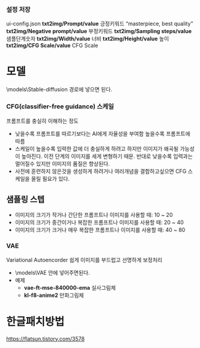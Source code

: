 ### 설정 저장
ui-config.json
**txt2img/Prompt/value** 긍정키워드  “masterpiece, best quality”
**txt2img/Negative prompt/value** 부정키워드
**txt2img/Sampling steps/value** 샘플단계숫자
**txt2img/Width/value** 너비
**txt2img/Height/value** 높이
**txt2img/CFG Scale/value** CFG Scale


# 모델
\\models\\Stable-diffusion 경로에 넣으면 된다.

### CFG(classifier-free guidance) 스케일
프롬프트를 충실히 이해하는 정도
- 낮을수록 프롬프트를 따르기보다는 AI에게 자율성을 부여함
높을수록 프롬프트에 따름
- 스케일이 높을수록 입력한 값에 더 충실하게 하려고 하지만 이미지가 왜곡될 가능성이 높아진다. 이전 단계의 이미지를 세게 변형하기 때문. 반대로 낮을수록 입력과는 멀어질수 있지만 이미지의 품질은 향상된다.
- 사전에 훈련하지 않은것을 생성하게 하려거나 여러개념을 결합하고싶으면 CFG 스케일을 올릴 필요가 있다.


## 샘플링 스텝
- 이미지의 크기가 작거나 간단한 프롬프트나 이미지를 사용할 때: 10 ~ 20
- 이미지의 크기가 중간이거나 복잡한 프롬프트나 이미지를 사용할 때: 20 ~ 40
- 이미지의 크기가 크거나 매우 복잡한 프롬프트나 이미지를 사용할 때: 40 ~ 80

### VAE
Variational Autoencorder
쉽게 이미지를 부드럽고 선명하게 보정처리
- \\models\\VAE 안에 넣어주면된다.
- 예제
	- **vae-ft-mse-840000-ema** 실사그림체
	- **kl-f8-anime2** 만화그림체

# 한글패치방법
https://flatsun.tistory.com/3578